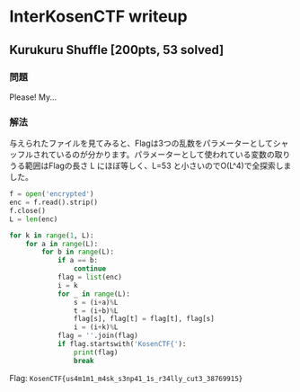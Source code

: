 # InterKosenCTF writeup
## Kurukuru Shuffle [200pts, 53 solved]
### 問題
Please! My...



### 解法

与えられたファイルを見てみると、Flagは3つの乱数をパラメーターとしてシャッフルされているのが分かります。パラメーターとして使われている変数の取りうる範囲はFlagの長さ L にほぼ等しく、L=53 と小さいのでO(L^4)で全探索しました。

```python
f = open('encrypted')
enc = f.read().strip()
f.close()
L = len(enc)

for k in range(1, L):
    for a in range(L):
        for b in range(L):
            if a == b:
                continue
            flag = list(enc)
            i = k
            for _ in range(L):
                s = (i+a)%L
                t = (i+b)%L
                flag[s], flag[t] = flag[t], flag[s]
                i = (i+k)%L
            flag = ''.join(flag)
            if flag.startswith('KosenCTF{'):
                print(flag)
                break
```

Flag: `KosenCTF{us4m1m1_m4sk_s3np41_1s_r34lly_cut3_38769915}`
